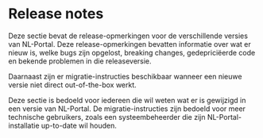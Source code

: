 # Release notes

Deze sectie bevat de release-opmerkingen voor de verschillende versies van NL-Portal. Deze release-opmerkingen bevatten informatie over wat er nieuw is, welke bugs zijn opgelost, breaking changes, gedepriciëerde code en bekende problemen in die releaseversie.

Daarnaast zijn er migratie-instructies beschikbaar wanneer een nieuwe versie niet direct out-of-the-box werkt.

Deze sectie is bedoeld voor iedereen die wil weten wat er is gewijzigd in een versie van NL-Portal. De migratie-instructies zijn bedoeld voor meer technische gebruikers, zoals een systeembeheerder die zijn NL-Portal-installatie up-to-date wil houden.
